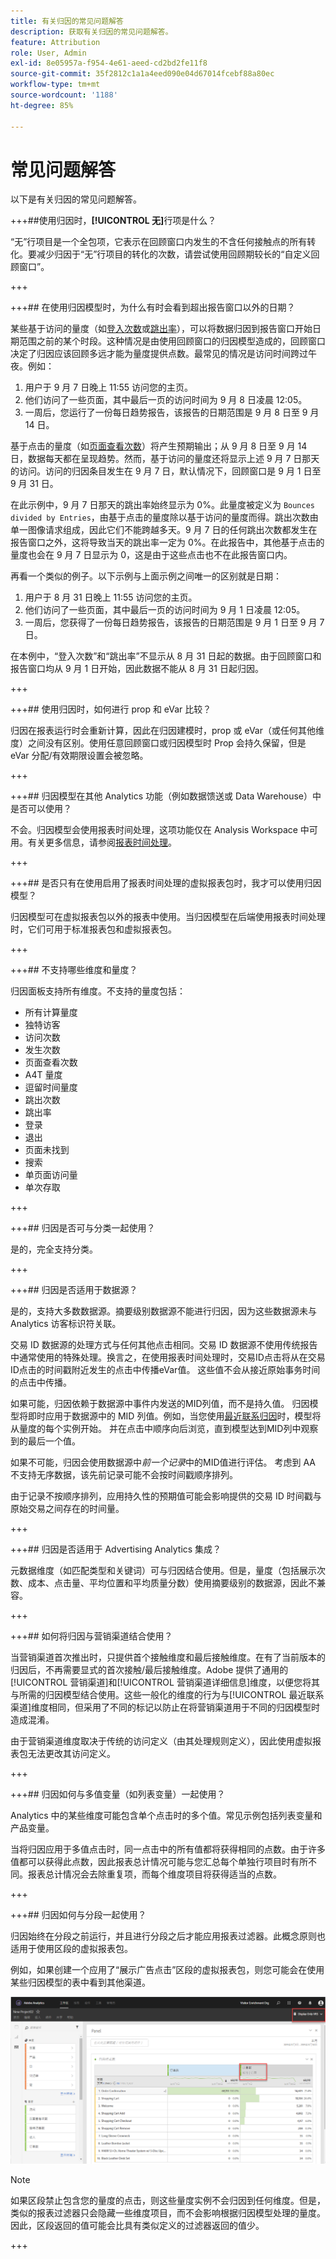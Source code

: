 ```yaml
---
title: 有关归因的常见问题解答
description: 获取有关归因的常见问题解答。
feature: Attribution
role: User, Admin
exl-id: 8e05957a-f954-4e61-aeed-cd2bd2fe11f8
source-git-commit: 35f2812c1a1a4eed090e04d67014fcebf88a80ec
workflow-type: tm+mt
source-wordcount: '1188'
ht-degree: 85%

---
```


# 常见问题解答

以下是有关归因的常见问题解答。

+++##使用归因时，**[!UICONTROL 无]**&#x200B;行项是什么？

“无”行项目是一个全包项，它表示在回顾窗口内发生的不含任何接触点的所有转化。要减少归因于“无”行项目的转化的次数，请尝试使用回顾期较长的“自定义回顾窗口”。

+++


+++## 在使用归因模型时，为什么有时会看到超出报告窗口以外的日期？

某些基于访问的量度（如[登入次数](/help/components/metrics/entries.md)或[跳出率](/help/components/metrics/bounce-rate.md)），可以将数据归因到报告窗口开始日期范围之前的某个时段。这种情况是由使用回顾窗口的归因模型造成的，回顾窗口决定了归因应该回顾多远才能为量度提供点数。最常见的情况是访问时间跨过午夜。例如：

1. 用户于 9 月 7 日晚上 11:55 访问您的主页。
1. 他们访问了一些页面，其中最后一页的访问时间为 9 月 8 日凌晨 12:05。
1. 一周后，您运行了一份每日趋势报告，该报告的日期范围是 9 月 8 日至 9 月 14 日。

基于点击的量度（如[页面查看次数](/help/components/metrics/page-views.md)）将产生预期输出；从 9 月 8 日至 9 月 14 日，数据每天都在呈现趋势。然而，基于访问的量度还将显示上述 9 月 7 日那天的访问。访问的归因条目发生在 9 月 7 日，默认情况下，回顾窗口是 9 月 1 日至 9 月 31 日。

在此示例中，9 月 7 日那天的跳出率始终显示为 0%。此量度被定义为 `Bounces divided by Entries`，由基于点击的量度除以基于访问的量度而得。跳出次数由单一图像请求组成，因此它们不能跨越多天。9 月 7 日的任何跳出次数都发生在报告窗口之外，这将导致当天的跳出率一定为 0%。在此报告中，其他基于点击的量度也会在 9 月 7 日显示为 0，这是由于这些点击也不在此报告窗口内。

再看一个类似的例子。以下示例与上面示例之间唯一的区别就是日期：

1. 用户于 8 月 31 日晚上 11:55 访问您的主页。
1. 他们访问了一些页面，其中最后一页的访问时间为 9 月 1 日凌晨 12:05。
1. 一周后，您获得了一份每日趋势报告，该报告的日期范围是 9 月 1 日至 9 月 7 日。

在本例中，“登入次数”和“跳出率”不显示从 8 月 31 日起的数据。由于回顾窗口和报告窗口均从 9 月 1 日开始，因此数据不能从 8 月 31 日起归因。

+++


<!-- not relevant anymore due to introduction of separation of container and lookback window 
+++## When should I use a visit, visitor, or custom attribution lookback?

The choice of attribution lookback depends on your use case. If conversions typically take longer than a single visit, a visitor or custom lookback is recommended. For longer conversion cycles, custom lookback windows are best as they are the only type that can pull in data from prior to the reporting window.

+++
-->

+++## 使用归因时，如何进行 prop 和 eVar 比较？

归因在报表运行时会重新计算，因此在归因建模时，prop 或 eVar（或任何其他维度）之间没有区别。使用任意回顾窗口或归因模型时 Prop 会持久保留，但是 eVar 分配/有效期限设置会被忽略。

+++


+++## 归因模型在其他 Analytics 功能（例如数据馈送或 Data Warehouse）中是否可以使用？

不会。归因模型会使用报表时间处理，这项功能仅在 Analysis Workspace 中可用。有关更多信息，请参阅[报表时间处理](/help/components/vrs/vrs-report-time-processing.md)。

+++


+++## 是否只有在使用启用了报表时间处理的虚拟报表包时，我才可以使用归因模型？

归因模型可在虚拟报表包以外的报表中使用。当归因模型在后端使用报表时间处理时，它们可用于标准报表包和虚拟报表包。

+++


+++## 不支持哪些维度和量度？

归因面板支持所有维度。不支持的量度包括：

* 所有计算量度
* 独特访客
* 访问次数
* 发生次数
* 页面查看次数
* A4T 量度
* 逗留时间量度
* 跳出次数
* 跳出率
* 登录
* 退出
* 页面未找到
* 搜索
* 单页面访问量
* 单次存取

+++


+++## 归因是否可与分类一起使用？

是的，完全支持分类。

+++


+++## 归因是否适用于数据源？

是的，支持大多数数据源。摘要级别数据源不能进行归因，因为这些数据源未与 Analytics 访客标识符关联。

交易 ID 数据源的处理方式与任何其他点击相同。交易 ID 数据源不使用传统报告中通常使用的特殊处理。换言之，在使用报表时间处理时，交易ID点击将从在交易ID点击的时间戳附近发生的点击中传播eVar值。 这些值不会从接近原始事务时间的点击中传播。

如果可能，归因依赖于数据源中事件内发送的MID列值，而不是持久值。 归因模型将即时应用于数据源中的 MID 列值。例如，当您使用[最近联系归因](models.md)时，模型将从量度的每个实例开始。 并在点击中顺序向后浏览，直到模型达到MID列中观察到的最后一个值。

如果不可能，归因会使用数据源中&#x200B;*前一个记录*&#x200B;中的MID值进行评估。 考虑到 AA 不支持无序数据，该先前记录可能不会按时间戳顺序排列。

由于记录不按顺序排列，应用持久性的预期值可能会影响提供的交易 ID 时间戳与原始交易之间存在的时间量。

+++


+++## 归因是否适用于 Advertising Analytics 集成？

元数据维度（如匹配类型和关键词）可与归因结合使用。但是，量度（包括展示次数、成本、点击量、平均位置和平均质量分数）使用摘要级别的数据源，因此不兼容。

+++


+++## 如何将归因与营销渠道结合使用？

当营销渠道首次推出时，只提供首个接触维度和最后接触维度。在有了当前版本的归因后，不再需要显式的首次接触/最后接触维度。Adobe 提供了通用的[!UICONTROL 营销渠道]和[!UICONTROL 营销渠道详细信息]维度，以便您将其与所需的归因模型结合使用。这些一般化的维度的行为与[!UICONTROL 最近联系渠道]维度相同，但采用了不同的标记以防止在将营销渠道用于不同的归因模型时造成混淆。

由于营销渠道维度取决于传统的访问定义（由其处理规则定义），因此使用虚拟报表包无法更改其访问定义。

+++


+++## 归因如何与多值变量（如列表变量）一起使用？

Analytics 中的某些维度可能包含单个点击时的多个值。常见示例包括列表变量和产品变量。

当将归因应用于多值点击时，同一点击中的所有值都将获得相同的点数。由于许多值都可以获得此点数，因此报表总计情况可能与您汇总每个单独行项目时有所不同。报表总计情况会去除重复项，而每个维度项目将获得适当的点数。

+++


+++## 归因如何与分段一起使用？

归因始终在分段之前运行，并且进行分段之后才能应用报表过滤器。此概念原则也适用于使用区段的虚拟报表包。

例如，如果创建一个应用了“展示广告点击”区段的虚拟报表包，则您可能会在使用某些归因模型的表中看到其他渠道。

![仅显示虚拟报表包](assets/vrs-aiq-example.png)

>[!NOTE]
>
>如果区段禁止包含您的量度的点击，则这些量度实例不会归因到任何维度。但是，类似的报表过滤器只会隐藏一些维度项目，而不会影响根据归因模型处理的量度。因此，区段返回的值可能会比具有类似定义的过滤器返回的值少。

+++
